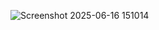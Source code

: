 ![Screenshot 2025-06-16 151014](https://github.com/user-attachments/assets/d18951a6-6e4a-4891-933f-e9bcf0e6063d)
